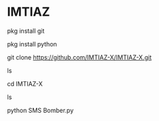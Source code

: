 # IMTIAZ

pkg install git

pkg install python

git clone https://github.com/IMTIAZ-X/IMTIAZ-X.git

ls

cd IMTIAZ-X

ls

python SMS Bomber.py

